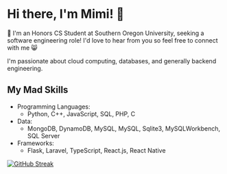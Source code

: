 # Hi there, I'm Mimi! 👋

💟 I'm an Honors CS Student at Southern Oregon University, seeking a software engineering role! I'd love to hear from you so feel free to connect with me 😸

I'm passionate about cloud computing, databases, and generally backend engineering.


## My Mad Skills
- Programming Languages:
  - Python, C++, JavaScript, SQL, PHP, C
- Data:
  - MongoDB, DynamoDB, MySQL, MySQL, Sqlite3, MySQLWorkbench, SQL Server
- Frameworks:
  - Flask, Laravel, TypeScript, React.js, React Native
 

[![GitHub Streak](https://streak-stats.demolab.com/?user=cutecatfann&theme=highcontrast&card_width=700&starting_year=2022)](https://git.io/streak-stats)
